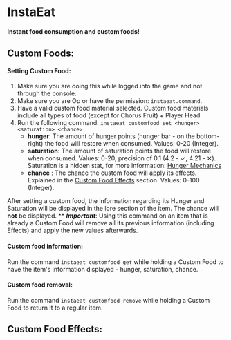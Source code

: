 # InstaEat
#### Instant food consumption and custom foods!


## **Custom Foods:**
#### Setting Custom Food:
1. Make sure you are doing this while logged into the game and not through the console.
2. Make sure you are Op or have the permission: `instaeat.command`.
3. Have a valid custom food material selected. Custom food materials include all types of food (except for Chorus Fruit) + Player Head.
4. Run the following command: `instaeat customfood set <hunger> <saturation> <chance>`
   - **hunger**: The amount of hunger points (hunger bar - on the bottom-right) the food will restore when consumed. Values: 0-20 (Integer).
   - **saturation**: The amount of saturation points the food will restore when consumed. Values: 0-20, precision of 0.1 (4.2 - ✓, 4.21 - ✕). Saturation is a hidden stat, for more information: [Hunger Mechanics](https://minecraft.gamepedia.com/Hunger#Mechanics)
   - **chance** : The chance the custom food will apply its effects. Explained in the [Custom Food Effects](https://github.com/DMan1629/InstaEat/blob/master/README.md#custom-food-effects) section. Values: 0-100 (Integer).

After setting a custom food, the information regarding its Hunger and Saturation will be displayed in the lore section of the item. The chance will **not** be displayed.
** ***Important***: Using this command on an item that is already a Custom Food will remove all its previous information (including Effects) and apply the new values afterwards.

#### Custom food information:
Run the command `instaeat customfood get` while holding a Custom Food to have the item's information displayed - hunger, saturation, chance.

#### Custom food removal:
Run the command `instaeat customfood remove` while holding a Custom Food to return it to a regular item.


## **Custom Food Effects:**
